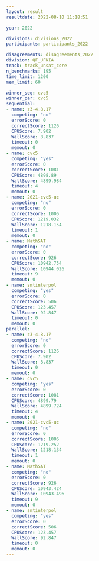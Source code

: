 ```yaml
---
layout: result
resultdate: 2022-08-10 11:18:51

year: 2022

divisions: divisions_2022
participants: participants_2022

disagreements: disagreements_2022
division: QF_UFNIA
track: track_unsat_core
n_benchmarks: 195
time_limit: 1200
mem_limit: 60

winner_seq: cvc5
winner_par: cvc5
sequential:
- name: z3-4.8.17
  competing: "no"
  errorScore: 0
  correctScore: 1126
  CPUScore: 7.902
  WallScore: 8.837
  timeout: 0
  memout: 0
- name: cvc5
  competing: "yes"
  errorScore: 0
  correctScore: 1081
  CPUScore: 4898.89
  WallScore: 4899.984
  timeout: 4
  memout: 0
- name: 2021-cvc5-uc
  competing: "no"
  errorScore: 0
  correctScore: 1006
  CPUScore: 1219.032
  WallScore: 1218.154
  timeout: 1
  memout: 0
- name: MathSAT
  competing: "no"
  errorScore: 0
  correctScore: 926
  CPUScore: 10942.754
  WallScore: 10944.026
  timeout: 9
  memout: 0
- name: smtinterpol
  competing: "yes"
  errorScore: 0
  correctScore: 506
  CPUScore: 123.457
  WallScore: 92.847
  timeout: 0
  memout: 0
parallel:
- name: z3-4.8.17
  competing: "no"
  errorScore: 0
  correctScore: 1126
  CPUScore: 7.902
  WallScore: 8.837
  timeout: 0
  memout: 0
- name: cvc5
  competing: "yes"
  errorScore: 0
  correctScore: 1081
  CPUScore: 4899.79
  WallScore: 4899.724
  timeout: 4
  memout: 0
- name: 2021-cvc5-uc
  competing: "no"
  errorScore: 0
  correctScore: 1006
  CPUScore: 1219.252
  WallScore: 1218.134
  timeout: 1
  memout: 0
- name: MathSAT
  competing: "no"
  errorScore: 0
  correctScore: 926
  CPUScore: 10943.424
  WallScore: 10943.496
  timeout: 9
  memout: 0
- name: smtinterpol
  competing: "yes"
  errorScore: 0
  correctScore: 506
  CPUScore: 123.457
  WallScore: 92.847
  timeout: 0
  memout: 0
---
```

